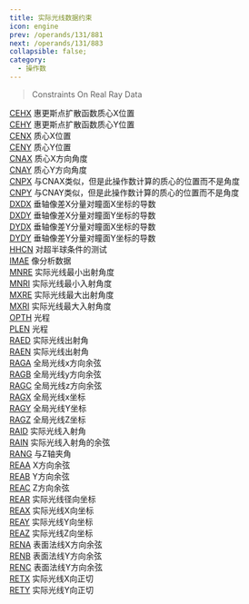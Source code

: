 ```yaml
---
title: 实际光线数据约束
icon: engine
prev: /operands/131/881
next: /operands/131/883
collapsible: false;
category:
  - 操作数
---
```


> Constraints On Real Ray Data

[CEHX](CEHX.md  "Zemax 操作数 CEHX") 惠更斯点扩散函数质心X位置<br />[CEHY](CEHY.md  "Zemax 操作数 CEHY") 惠更斯点扩散函数质心Y位置<br />[CENX](CENX.md  "Zemax 操作数 CENX") 质心X位置<br />[CENY](CENY.md  "Zemax 操作数 CENY") 质心Y位置<br />[CNAX](CNAX.md  "Zemax 操作数 CNAX") 质心X方向角度<br />[CNAY](CNAY.md  "Zemax 操作数 CNAY") 质心Y方向角度<br />[CNPX](CNPX.md  "Zemax 操作数 CNPX") 与CNAX类似，但是此操作数计算的质心的位置而不是角度<br />[CNPY](CNPY.md  "Zemax 操作数 CNPY") 与CNAY类似，但是此操作数计算的质心的位置而不是角度<br />[DXDX](DXDX.md  "Zemax 操作数 DXDX") 垂轴像差X分量对瞳面X坐标的导数<br />[DXDY](DXDY.md  "Zemax 操作数 DXDY") 垂轴像差X分量对瞳面Y坐标的导数<br />[DYDX](DYDX.md  "Zemax 操作数 DYDX") 垂轴像差Y分量对瞳面X坐标的导数<br />[DYDY](DYDY.md  "Zemax 操作数 DYDY") 垂轴像差Y分量对瞳面Y坐标的导数<br />[HHCN](HHCN.md  "Zemax 操作数 HHCN") 对超半球条件的测试<br />[IMAE](IMAE.md  "Zemax 操作数 IMAE") 像分析数据<br />[MNRE](MNRE.md  "Zemax 操作数 MNRE") 实际光线最小出射角度<br />[MNRI](MNRI.md  "Zemax 操作数 MNRI") 实际光线最小入射角度<br />[MXRE](MXRE.md  "Zemax 操作数 MXRE") 实际光线最大出射角度<br />[MXRI](MXRI.md  "Zemax 操作数 MXRI") 实际光线最大入射角度<br />[OPTH](OPTH.md  "Zemax 操作数 OPTH") 光程<br />[PLEN](PLEN.md  "Zemax 操作数 PLEN") 光程<br />[RAED](RAED.md  "Zemax 操作数 RAED") 实际光线出射角<br />[RAEN](RAEN.md  "Zemax 操作数 RAEN") 实际光线出射角<br />[RAGA](RAGA.md  "Zemax 操作数 RAGA") 全局光线x方向余弦<br />[RAGB](RAGB.md  "Zemax 操作数 RAGB") 全局光线y方向余弦<br />[RAGC](RAGC.md  "Zemax 操作数 RAGC") 全局光线z方向余弦<br />[RAGX](RAGX.md  "Zemax 操作数 RAGX") 全局光线x坐标<br />[RAGY](RAGY.md  "Zemax 操作数 RAGY") 全局光线Y坐标<br />[RAGZ](RAGZ.md  "Zemax 操作数 RAGZ") 全局光线Z坐标<br />[RAID](RAID.md  "Zemax 操作数 RAID") 实际光线入射角<br />[RAIN](RAIN.md  "Zemax 操作数 RAIN") 实际光线入射角的余弦<br />[RANG](RANG.md  "Zemax 操作数 RANG") 与Z轴夹角<br />[REAA](REAA.md  "Zemax 操作数 REAA") X方向余弦<br />[REAB](REAB.md  "Zemax 操作数 REAB") Y方向余弦<br />[REAC](REAC.md  "Zemax 操作数 REAC") Z方向余弦<br />[REAR](REAR.md  "Zemax 操作数 REAR") 实际光线径向坐标<br />[REAX](REAX.md  "Zemax 操作数 REAX") 实际光线X向坐标<br />[REAY](REAY.md  "Zemax 操作数 REAY") 实际光线Y向坐标<br />[REAZ](REAZ.md  "Zemax 操作数 REAZ") 实际光线Z向坐标<br />[RENA](RENA.md  "Zemax 操作数 RENA") 表面法线X方向余弦<br />[RENB](RENB.md  "Zemax 操作数 RENB") 表面法线Y方向余弦<br />[RENC](RENC.md  "Zemax 操作数 RENC") 表面法线Y方向余弦<br />[RETX](RETX.md  "Zemax 操作数 RETX") 实际光线X向正切<br />[RETY](RETY.md  "Zemax 操作数 RETY") 实际光线Y向正切<br />